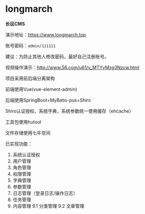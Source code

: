 # longmarch

**长征CMS**

演示地址：https://www.longmarch.top

账号密码：`admin/111111`

建议：为防止其他人修改密码，最好自己注册账号。

视频操作演示：http://www.56.com/u61/v_MTYyMzg3Nzcw.html

项目采用前后端分离架构

前端使用Vue(vue-element-admin)

后端使用SpringBoot+MyBatis-pus+Shiro

Shiro认证授权，系统字典，系统参数统一使用缓存（ehcache）

工具包使用hutool

文件存储使用七牛空间

已实现功能：
1. 系统认证授权
2. 用户管理
3. 角色管理
4. 权限管理
5. 字典管理
6. 参数管理
7. 日志管理（登录日志/操作日志）
8. 任务管理
9. 内容管理
    9.1 分类管理
    9.2 文章管理
